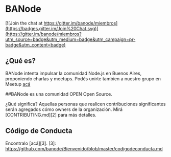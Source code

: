 # BANode

[![Join the chat at https://gitter.im/banode/miembros](https://badges.gitter.im/Join%20Chat.svg)](https://gitter.im/banode/miembros?utm_source=badge&utm_medium=badge&utm_campaign=pr-badge&utm_content=badge)

## ¿Qué es?

BANode intenta impulsar la comunidad Node.js en Buenos Aires, proponiendo charlas y meetups. Podés unirte tambien a nuestro grupo en Meetup [acá][1]

##BANode es una comunidad OPEN Open Source. 

¿Qué significa? Aquellas personas que realicen contribuciones significantes serán agregados cómo owners de la organización. Mirá [CONTRIBUTING.md][2] para más detalles.

## Código de Conducta
Encontralo [acá][3].
[3]: https://github.com/banode/Bienvenido/blob/master/codigodeconducta.md


[1]: http://www.meetup.com/BANode-Meetup/
